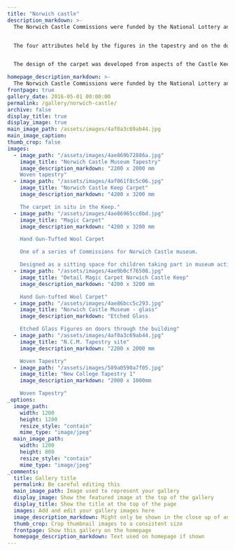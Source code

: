 ```yaml
---
title: "Norwich castle"
description_markdown: >-
  The Norwich Castle Commissions were funded by the National Lottery and regional Arts Lottery Programme awards and formed part of the Castle Museum refurbishment. I was engaged as one of  a team of 6 artists working on this major public art project. The brief was to make artworks responding to the theme 'A sense of Place'.  My contribution celebrates living history; through a woven tapestry in the Main Entrance, a large carpet in the Castle Keep and etched glass figures on doors through the building.  


  The four attributes held by the figures in the tapestry and on the doors represent Architecture, Literature, Conflict and Landscape.


  The design of the carpet was developed from aspects of the Castle Keep and the artist's personal collection of artefacts from Norfolk. 

homepage_description_markdown: >-
  The Norwich Castle Commissions were funded by the National Lottery and regional Arts Lottery Programme awards and formed part of the Castle Museum refurbishment. I was engaged as one of  a team of 6 artists working on this major public art project. The brief was to make artworks responding to the theme 'A sense of Place'.  My contribution celebrates living history; through a woven tapestry in the Main Entrance, a large carpet in the Castle Keep and etched glass figures on doors through the building.  
frontpage: true
gallery_date: 2016-05-01 00:00:00
permalink: /gallery/norwich-castle/
archive: false
display_title: true
display_image: true
main_image_path: /assets/images/4af0a3c69ab44.jpg
main_image_caption:
thumb_crop: false
images:
  - image_path: "/assets/images/4ae869b72886a.jpg"
    image_title: "Norwich Castle Museum Tapestry"
    image_description_markdown: "2200 x 2000 mm
    Woven tapestry"
  - image_path: "/assets/images/4af061f8c5c06.jpg"
    image_title: "Norwich Castle Keep Carpet"
    image_description_markdown: "4200 x 3200 mm

    The carpet in situ in the Keep."
  - image_path: "/assets/images/4ae86965cc0bd.jpg"
    image_title: "Magic Carpet"
    image_description_markdown: "4200 x 3200 mm

    Hand Gun-Tufted Wool Carpet

    One of a series of Commissions for Norwich Castle museum.

    Designed as a sitting space for children taking part in museum activities this carpet reveals it's true colours gradually as  one's eyes get used to the subdued lighting necessary in the gloom of the Castle Keep."
  - image_path: "/assets/images/4ae9b0cf76508.jpg"
    image_title: "Detail Magic Carpet Norwich Castle Keep"
    image_description_markdown: "4200 x 3200 mm

    Hand Gun-tufted Wool Carpet"
  - image_path: "/assets/images/4ae86bcc5c293.jpg"
    image_title: "Norwich Castle Museum - glass"
    image_description_markdown: "Etched Glass

    Etched Glass Figures on doors through the building"
  - image_path: "/assets/images/4af0a3c69ab44.jpg"
    image_title: "N.C.M. Tapestry site"
    image_description_markdown: "2200 x 2000 mm

    Woven Tapestry"
  - image_path: "/assets/images/589a0590a7f05.jpg"
    image_title: "New College Tapestry 1"
    image_description_markdown: "2000 x 1000mm

    Woven Tapestry"
_options:
  image_path:
    width: 1200
    height: 1200
    resize_style: "contain"
    mime_type: "image/jpeg"
  main_image_path:
    width: 1200
    height: 800
    resize_style: "contain"
    mime_type: "image/jpeg"
_comments:
  title: Gallery title
  permalink: Be careful editing this
  main_image_path: Image used to represent your gallery
  display_image: Show the featured image at the top of the gallery
  display_title: Show the title at the top of the page
  images: Add and edit your gallery images here
  image_description_markdown: Might only be shown in the close up of an image
  thumb_crop: Crop thumbnail images to a consistent size
  frontpage: Show this gallery on the homepage
  homepage_description_markdown: Text used on homepage if shown
---
```

